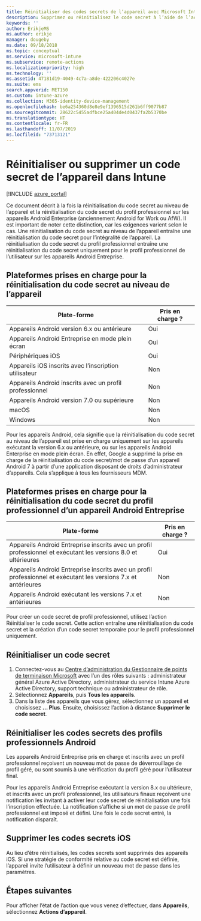 ```yaml
---
title: Réinitialiser des codes secrets de l’appareil avec Microsoft Intune - Azure | Microsoft Docs
description: Supprimez ou réinitialisez le code secret à l’aide de l’action de suppression de code secret sur les appareils que vous gérez ou analysez avec Intune.
keywords: ''
author: ErikjeMS
ms.author: erikje
manager: dougeby
ms.date: 09/18/2018
ms.topic: conceptual
ms.service: microsoft-intune
ms.subservice: remote-actions
ms.localizationpriority: high
ms.technology: ''
ms.assetid: 47181d19-4049-4c7a-a8de-422206c4027e
ms.suite: ems
search.appverid: MET150
ms.custom: intune-azure
ms.collection: M365-identity-device-management
ms.openlocfilehash: be6a254360d8e8e9ef1396515d261b6ff9077b87
ms.sourcegitcommit: 28622c5455adfbce25a404de4d0437fa2b5370be
ms.translationtype: HT
ms.contentlocale: fr-FR
ms.lasthandoff: 11/07/2019
ms.locfileid: "73713121"
---
```

# <a name="reset-or-remove-a-device-passcode-in-intune"></a>Réinitialiser ou supprimer un code secret de l’appareil dans Intune

[!INCLUDE [azure_portal](../includes/azure_portal.md)]

Ce document décrit à la fois la réinitialisation du code secret au niveau de l’appareil et la réinitialisation du code secret du profil professionnel sur les appareils Android Enterprise (anciennement Android for Work ou AfW). Il est important de noter cette distinction, car les exigences varient selon le cas. Une réinitialisation du code secret au niveau de l’appareil entraîne une réinitialisation du code secret pour l’intégralité de l’appareil. La réinitialisation du code secret du profil professionnel entraîne une réinitialisation du code secret uniquement pour le profil professionnel de l’utilisateur sur les appareils Android Entreprise.

## <a name="supported-platforms-for-device-level-passcode-reset"></a>Plateformes prises en charge pour la réinitialisation du code secret au niveau de l’appareil

| Plate-forme | Pris en charge ? |
| ---- | ---- |
| Appareils Android version 6.x ou antérieure | Oui |
| Appareils Android Entreprise en mode plein écran | Oui |
| Périphériques iOS | Oui |
| Appareils iOS inscrits avec l’inscription utilisateur | Non |
| Appareils Android inscrits avec un profil professionnel | Non |
| Appareils Android version 7.0 ou supérieure | Non |
| macOS | Non |
| Windows | Non |

Pour les appareils Android, cela signifie que la réinitialisation du code secret au niveau de l’appareil est prise en charge uniquement sur les appareils exécutant la version 6.x ou antérieure, ou sur les appareils Android Enterprise en mode plein écran. En effet, Google a supprimé la prise en charge de la réinitialisation du code secret/mot de passe d’un appareil Android 7 à partir d’une application disposant de droits d’administrateur d’appareils. Cela s’applique à tous les fournisseurs MDM.

## <a name="supported-platforms-for-android-enterprise-work-profile-passcode-reset"></a>Plateformes prises en charge pour la réinitialisation du code secret du profil professionnel d’un appareil Android Entreprise

| Plate-forme | Pris en charge ? |
| ---- | ---- |
| Appareils Android Entreprise inscrits avec un profil professionnel et exécutant les versions 8.0 et ultérieures | Oui |
| Appareils Android Entreprise inscrits avec un profil professionnel et exécutant les versions 7.x et antérieures | Non |
| Appareils Android exécutant les versions 7.x et antérieures | Non |

Pour créer un code secret de profil professionnel, utilisez l’action Réinitialiser le code secret. Cette action entraîne une réinitialisation du code secret et la création d’un code secret temporaire pour le profil professionnel uniquement. 

## <a name="reset-a-passcode"></a>Réinitialiser un code secret


1. Connectez-vous au [Centre d’administration du Gestionnaire de points de terminaison Microsoft](https://go.microsoft.com/fwlink/?linkid=2109431) avec l’un des rôles suivants : administrateur général Azure Active Directory, administrateur du service Intune Azure Active Directory, support technique ou administrateur de rôle.
2. Sélectionnez **Appareils**, puis **Tous les appareils**.
3. Dans la liste des appareils que vous gérez, sélectionnez un appareil et choisissez **... Plus**. Ensuite, choisissez l’action à distance **Supprimer le code secret**.

## <a name="reset-android-work-profile-passcodes"></a>Réinitialiser les codes secrets des profils professionnels Android

Les appareils Android Entreprise pris en charge et inscrits avec un profil professionnel reçoivent un nouveau mot de passe de déverrouillage de profil géré, ou sont soumis à une vérification du profil géré pour l’utilisateur final.

Pour les appareils Android Entreprise exécutant la version 8.x ou ultérieure, et inscrits avec un profil professionnel, les utilisateurs finaux reçoivent une notification les invitant à activer leur code secret de réinitialisation une fois l’inscription effectuée. La notification s’affiche si un mot de passe de profil professionnel est imposé et défini. Une fois le code secret entré, la notification disparaît.


## <a name="remove-ios-passcodes"></a>Supprimer les codes secrets iOS

Au lieu d’être réinitialisés, les codes secrets sont supprimés des appareils iOS. Si une stratégie de conformité relative au code secret est définie, l’appareil invite l’utilisateur à définir un nouveau mot de passe dans les paramètres.

## <a name="next-steps"></a>Étapes suivantes

Pour afficher l’état de l’action que vous venez d’effectuer, dans **Appareils**, sélectionnez **Actions d’appareil**.
